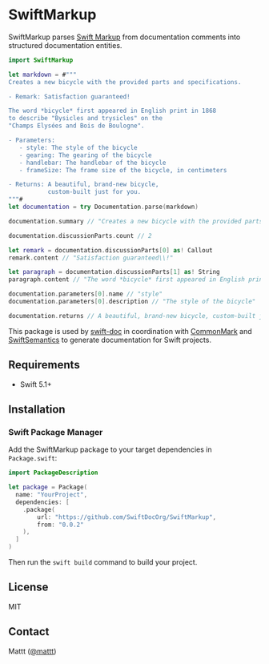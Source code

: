 # SwiftMarkup

SwiftMarkup parses [Swift Markup][swift markup] from documentation comments
into structured documentation entities.

```swift
import SwiftMarkup

let markdown = #"""
Creates a new bicycle with the provided parts and specifications.

- Remark: Satisfaction guaranteed!

The word *bicycle* first appeared in English print in 1868
to describe "Bysicles and trysicles" on the
"Champs Elysées and Bois de Boulogne".

- Parameters:
   - style: The style of the bicycle
   - gearing: The gearing of the bicycle
   - handlebar: The handlebar of the bicycle
   - frameSize: The frame size of the bicycle, in centimeters

- Returns: A beautiful, brand-new bicycle,
           custom-built just for you.
"""#
let documentation = try Documentation.parse(markdown)

documentation.summary // "Creates a new bicycle with the provided parts and specifications."

documentation.discussionParts.count // 2

let remark = documentation.discussionParts[0] as! Callout
remark.content // "Satisfaction guaranteed\\!"

let paragraph = documentation.discussionParts[1] as! String
paragraph.content // "The word *bicycle* first appeared in English print in 1868 [ ... ]"

documentation.parameters[0].name // "style"
documentation.parameters[0].description // "The style of the bicycle"

documentation.returns // A beautiful, brand-new bicycle, custom-built just for you.
```

This package is used by [swift-doc][swiftdoc] 
in coordination with [CommonMark][commonmark] and [SwiftSemantics][swiftsemantics] 
to generate documentation for Swift projects.

## Requirements

- Swift 5.1+

## Installation

### Swift Package Manager

Add the SwiftMarkup package to your target dependencies in `Package.swift`:

```swift
import PackageDescription

let package = Package(
  name: "YourProject",
  dependencies: [
    .package(
        url: "https://github.com/SwiftDocOrg/SwiftMarkup",
        from: "0.0.2"
    ),
  ]
)
```

Then run the `swift build` command to build your project.

## License

MIT

## Contact

Mattt ([@mattt](https://twitter.com/mattt))

[swiftdoc]: https://github.com/SwiftDocOrg/swift-doc
[commonmark]: https://github.com/SwiftDocOrg/CommonMark
[swiftsemantics]: https://github.com/SwiftDocOrg/SwiftSemantics
[swift markup]: https://developer.apple.com/library/archive/documentation/Xcode/Reference/xcode_markup_formatting_ref/MarkupSyntax.html#//apple_ref/doc/uid/TP40016497-CH105-SW1
